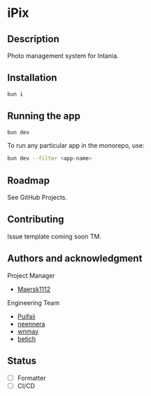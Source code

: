 # iPix

## Description

Photo management system for Intania.

## Installation

```bash
bun i
```

## Running the app

```bash
bun dev
```

To run any particular app in the monorepo, use:

```bash
bun dev --filter <app-name>
```

## Roadmap

See GitHub Projects.

## Contributing

Issue template coming soon TM.

## Authors and acknowledgment

Project Manager

- [Maersk1112](https://github.com/Maersk1112)

Engineering Team

- [Puifaii](https://github.com/Puifaii)
- [neennera](https://github.com/neennera)
- [wnmay](https://github.com/wnmay)
- [betich](https://github.com/betich)

## Status

- [ ] Formatter
- [ ] CI/CD
